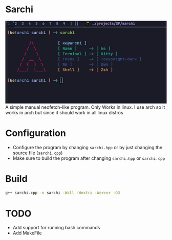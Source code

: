 # Sarchi

![Sarchi Image](./img/img.png?raw=true "Sarchi Image")
A simple manual neofetch-like program.
Only Works in linux.
I use arch so it works in arch but since it should work in all linux distros

# Configuration
- Configure the program by changing `sarchi.hpp` or by just changing the source file (`sarchi.cpp`)
- Make sure to build the program after changing `sarchi.hpp` or `sarchi.cpp`

# Build
```bash
g++ sarchi.cpp -o sarchi -Wall -Wextra -Werror -O3

```

# TODO 

- Add support for running bash commands
- Add MakeFile
